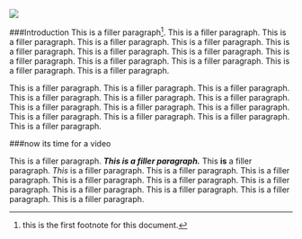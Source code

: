 <a href="https://www.juncture-digital.org"><img src="https://juncture-digital.github.io/juncture/static/images/ve-button.png"></a>

<param ve-config 
title="What' the Madder? You're all red!"    
source-image="https://upload.wikimedia.org/wikipedia/commons/0/07/SherardiaArv3.jpg"   
banner="https://upload.wikimedia.org/wikipedia/commons/0/07/SherardiaArv3.jpg" 
height=100
author="Emily Hughes, Moira Newman, Lois Nguyen"
layout="vertical">

###Introduction 
This is a filler paragraph[^1]. This is a filler paragraph. This is a filler paragraph. This is a filler paragraph. This is a filler paragraph. This is a filler paragraph. This is a filler paragraph. This is a filler paragraph. This is a filler paragraph. This is a filler paragraph. This is a filler paragraph. This is a filler paragraph. This is a filler paragraph.


<param ve-image
	   src="gh:mnewman-26/plant-humanities-summerprogram/main/session-two/Field_Madder_hwphoto.jpg"
	   caption="image of field madder from wiki commons">
	   
This is a filler paragraph. This is a filler paragraph. This is a filler paragraph. This is a filler paragraph. This is a filler paragraph. This is a filler paragraph. This is a filler paragraph. This is a filler paragraph. This is a filler paragraph. This is a filler paragraph. This is a filler paragraph. This is a filler paragraph. This is a filler paragraph.
<param ve-compare
	   src="wc:Abbildung_Alizarinkomplex.jpg"
	   caption= "chemical compound vs powder forms of alizarin">
<param ve-compare
	   src="wc:Alizarin-sample.jpg"
	   caption="powdered alizarin">

###now its time for a video

This is a filler paragraph. ***This is a filler paragraph.***  This ****is**** a filler paragraph. *This* is a filler paragraph. This is a filler paragraph. This is a filler paragraph. This is a filler paragraph. This is a filler paragraph. This is a filler paragraph. This is a filler paragraph. This is a filler paragraph. This is a filler paragraph. This is a filler paragraph.
<param ve-video
               src="ESsnU-ECYnw"
               start="289"
               end="303">


[^1]: this is the first footnote for this document. 
